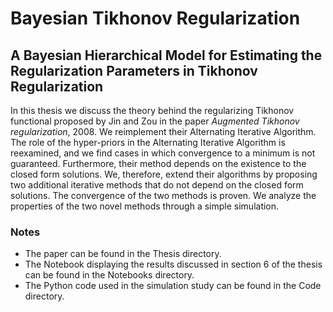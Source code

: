 # Bayesian Tikhonov Regularization
## A Bayesian Hierarchical Model for Estimating the Regularization Parameters in Tikhonov Regularization

In this thesis we discuss the theory behind the regularizing Tikhonov functional proposed by Jin and Zou in the paper *Augmented Tikhonov regularization*, 2008. We reimplement their Alternating Iterative Algorithm. The role of the hyper-priors in the Alternating Iterative Algorithm is reexamined, and we find cases in which convergence to a minimum is not guaranteed. Furthermore, their method depends on the existence to the closed form solutions. We, therefore, extend their algorithms by proposing two additional iterative methods that do not depend on the closed form solutions. The convergence of the two methods is proven. We analyze the properties of the two novel methods through a simple simulation.

### Notes

- The paper can be found in the Thesis directory. 
- The Notebook displaying the results discussed in section 6 of the thesis can be found in the Notebooks directory.
- The Python code used in the simulation study can be found in the Code directory. 
